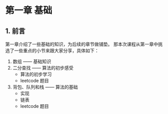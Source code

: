 # 第一章 基础

## 1. 前言
第一章介绍了一些基础的知识，为后续的章节做铺垫。
那本次课程从第一章中挑选了一些重点的小节来跟大家分享，具体如下：

1. 数组 —— 基础知识
2. 二分查找 —— 算法的初步感受
   - 算法的初步学习
   - leetcode 题目
3. 背包、队列和栈 —— 算法的基础
   - 实现
   - 链表
   - leetcode 题目
